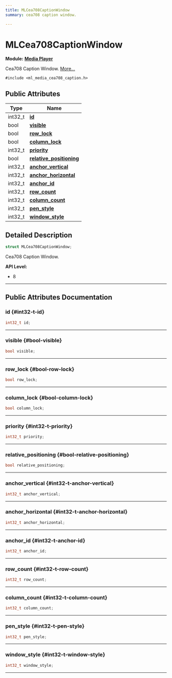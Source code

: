 ```yaml
---
title: MLCea708CaptionWindow
summary: cea708 caption window. 

---
```


# MLCea708CaptionWindow

**Module:** **[Media Player](/api-ref/api/Modules/group___media_player/group___media_player.md)**



Cea708 Caption Window.  [More...](#detailed-description)


`#include <ml_media_cea708_caption.h>`

## Public Attributes

| Type           | Name           |
| -------------- | -------------- |
| int32_t | **[id](/api-ref/api/Modules/group___media_player/struct_m_l_cea708_caption_window.md#int32-t-id)**  |
| bool | **[visible](/api-ref/api/Modules/group___media_player/struct_m_l_cea708_caption_window.md#bool-visible)**  |
| bool | **[row_lock](/api-ref/api/Modules/group___media_player/struct_m_l_cea708_caption_window.md#bool-row-lock)**  |
| bool | **[column_lock](/api-ref/api/Modules/group___media_player/struct_m_l_cea708_caption_window.md#bool-column-lock)**  |
| int32_t | **[priority](/api-ref/api/Modules/group___media_player/struct_m_l_cea708_caption_window.md#int32-t-priority)**  |
| bool | **[relative_positioning](/api-ref/api/Modules/group___media_player/struct_m_l_cea708_caption_window.md#bool-relative-positioning)**  |
| int32_t | **[anchor_vertical](/api-ref/api/Modules/group___media_player/struct_m_l_cea708_caption_window.md#int32-t-anchor-vertical)**  |
| int32_t | **[anchor_horizontal](/api-ref/api/Modules/group___media_player/struct_m_l_cea708_caption_window.md#int32-t-anchor-horizontal)**  |
| int32_t | **[anchor_id](/api-ref/api/Modules/group___media_player/struct_m_l_cea708_caption_window.md#int32-t-anchor-id)**  |
| int32_t | **[row_count](/api-ref/api/Modules/group___media_player/struct_m_l_cea708_caption_window.md#int32-t-row-count)**  |
| int32_t | **[column_count](/api-ref/api/Modules/group___media_player/struct_m_l_cea708_caption_window.md#int32-t-column-count)**  |
| int32_t | **[pen_style](/api-ref/api/Modules/group___media_player/struct_m_l_cea708_caption_window.md#int32-t-pen-style)**  |
| int32_t | **[window_style](/api-ref/api/Modules/group___media_player/struct_m_l_cea708_caption_window.md#int32-t-window-style)**  |

## Detailed Description

```cpp
struct MLCea708CaptionWindow;
```

Cea708 Caption Window. 




**API Level:**
  * 8




-----------
## Public Attributes Documentation

### id {#int32-t-id}

```cpp
int32_t id;
```






-----------

### visible {#bool-visible}

```cpp
bool visible;
```






-----------

### row_lock {#bool-row-lock}

```cpp
bool row_lock;
```






-----------

### column_lock {#bool-column-lock}

```cpp
bool column_lock;
```






-----------

### priority {#int32-t-priority}

```cpp
int32_t priority;
```






-----------

### relative_positioning {#bool-relative-positioning}

```cpp
bool relative_positioning;
```






-----------

### anchor_vertical {#int32-t-anchor-vertical}

```cpp
int32_t anchor_vertical;
```






-----------

### anchor_horizontal {#int32-t-anchor-horizontal}

```cpp
int32_t anchor_horizontal;
```






-----------

### anchor_id {#int32-t-anchor-id}

```cpp
int32_t anchor_id;
```






-----------

### row_count {#int32-t-row-count}

```cpp
int32_t row_count;
```






-----------

### column_count {#int32-t-column-count}

```cpp
int32_t column_count;
```






-----------

### pen_style {#int32-t-pen-style}

```cpp
int32_t pen_style;
```






-----------

### window_style {#int32-t-window-style}

```cpp
int32_t window_style;
```






-----------

